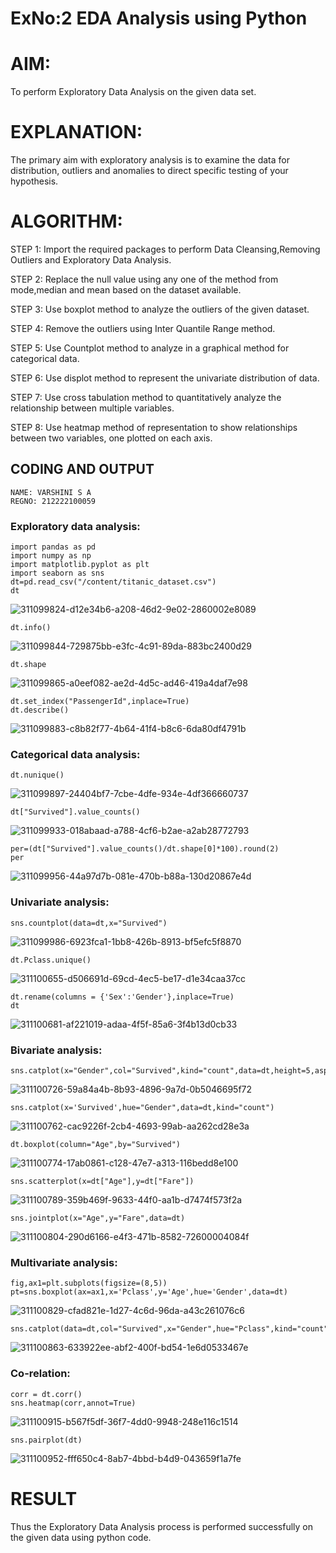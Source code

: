 # ExNo:2  EDA Analysis using Python
# AIM:
To perform Exploratory Data Analysis on the given data set.
      
# EXPLANATION:
  The primary aim with exploratory analysis is to examine the data for distribution, outliers and anomalies to direct specific testing of your hypothesis.
  
# ALGORITHM:
STEP 1: Import the required packages to perform Data Cleansing,Removing Outliers and Exploratory Data Analysis.

STEP 2: Replace the null value using any one of the method from mode,median and mean based on the dataset available.

STEP 3: Use boxplot method to analyze the outliers of the given dataset.

STEP 4: Remove the outliers using Inter Quantile Range method.

STEP 5: Use Countplot method to analyze in a graphical method for categorical data.

STEP 6: Use displot method to represent the univariate distribution of data.

STEP 7: Use cross tabulation method to quantitatively analyze the relationship between multiple variables.

STEP 8: Use heatmap method of representation to show relationships between two variables, one plotted on each axis.

## CODING AND OUTPUT
```
NAME: VARSHINI S A
REGNO: 212222100059
```
### Exploratory data analysis:
```
import pandas as pd
import numpy as np
import matplotlib.pyplot as plt
import seaborn as sns
dt=pd.read_csv("/content/titanic_dataset.csv")
dt
```
![311099824-d12e34b6-a208-46d2-9e02-2860002e8089](https://github.com/Kowsalyasathya/EXNO2DS/assets/118671457/e9d70dbc-ea08-4873-ae09-3798a3477cc5)

```
dt.info()
```
![311099844-729875bb-e3fc-4c91-89da-883bc2400d29](https://github.com/Kowsalyasathya/EXNO2DS/assets/118671457/a60d0abe-ecd2-4f4d-a5b6-a477ae96837b)

```
dt.shape
```
![311099865-a0eef082-ae2d-4d5c-ad46-419a4daf7e98](https://github.com/Kowsalyasathya/EXNO2DS/assets/118671457/db824ca2-9f32-4b32-8897-eea2f692f7dc)
```
dt.set_index("PassengerId",inplace=True)
dt.describe()
```
![311099883-c8b82f77-4b64-41f4-b8c6-6da80df4791b](https://github.com/Kowsalyasathya/EXNO2DS/assets/118671457/5fc4490c-e71a-4984-af1e-08540d539462)

### Categorical data analysis:
```
dt.nunique()
```
![311099897-24404bf7-7cbe-4dfe-934e-4df366660737](https://github.com/Kowsalyasathya/EXNO2DS/assets/118671457/f2d58808-a860-401a-987b-990f2da4da29)
```
dt["Survived"].value_counts()
```
![311099933-018abaad-a788-4cf6-b2ae-a2ab28772793](https://github.com/Kowsalyasathya/EXNO2DS/assets/118671457/d2b11229-b562-4a0a-8e19-afe5fe4cb049)

```
per=(dt["Survived"].value_counts()/dt.shape[0]*100).round(2)
per
```
![311099956-44a97d7b-081e-470b-b88a-130d20867e4d](https://github.com/Kowsalyasathya/EXNO2DS/assets/118671457/58634f63-04af-45f3-8ddf-f1b3539edd03)

### Univariate analysis:
```
sns.countplot(data=dt,x="Survived")
```
![311099986-6923fca1-1bb8-426b-8913-bf5efc5f8870](https://github.com/Kowsalyasathya/EXNO2DS/assets/118671457/cb6ca763-ab0d-46f1-a73a-bf31c2e8f68c)

```
dt.Pclass.unique()
```
![311100655-d506691d-69cd-4ec5-be17-d1e34caa37cc](https://github.com/Kowsalyasathya/EXNO2DS/assets/118671457/e09d9f9f-67ef-40cc-893a-21ae612bed91)

```
dt.rename(columns = {'Sex':'Gender'},inplace=True)
dt
```
![311100681-af221019-adaa-4f5f-85a6-3f4b13d0cb33](https://github.com/Kowsalyasathya/EXNO2DS/assets/118671457/a4565b9c-fab8-4843-b870-38686e37157e)

### Bivariate analysis:
```
sns.catplot(x="Gender",col="Survived",kind="count",data=dt,height=5,aspect=.7)
```
![311100726-59a84a4b-8b93-4896-9a7d-0b5046695f72](https://github.com/Kowsalyasathya/EXNO2DS/assets/118671457/4707cc33-49b4-4767-bd2d-f160418e5b9f)

```
sns.catplot(x='Survived',hue="Gender",data=dt,kind="count")
```
![311100762-cac9226f-2cb4-4693-99ab-aa262cd28e3a](https://github.com/Kowsalyasathya/EXNO2DS/assets/118671457/f3352ce5-516a-4431-b7ae-51e90caee787)

```
dt.boxplot(column="Age",by="Survived")
```
![311100774-17ab0861-c128-47e7-a313-116bedd8e100](https://github.com/Kowsalyasathya/EXNO2DS/assets/118671457/8212e3d7-3564-4b73-909f-010654945a16)

```
sns.scatterplot(x=dt["Age"],y=dt["Fare"])
```
![311100789-359b469f-9633-44f0-aa1b-d7474f573f2a](https://github.com/Kowsalyasathya/EXNO2DS/assets/118671457/0e3d0459-6891-41ab-b7f1-2d1f86286aca)

```
sns.jointplot(x="Age",y="Fare",data=dt)
```
![311100804-290d6166-e4f3-471b-8582-72600004084f](https://github.com/Kowsalyasathya/EXNO2DS/assets/118671457/6ca0ee23-5f26-45b1-8923-a4f693b025d2)

### Multivariate analysis:
```
fig,ax1=plt.subplots(figsize=(8,5))
pt=sns.boxplot(ax=ax1,x='Pclass',y='Age',hue='Gender',data=dt)
```
![311100829-cfad821e-1d27-4c6d-96da-a43c261076c6](https://github.com/Kowsalyasathya/EXNO2DS/assets/118671457/6de78ee3-38f4-4169-a6e2-fa05b8404891)
```
sns.catplot(data=dt,col="Survived",x="Gender",hue="Pclass",kind="count")
```
![311100863-633922ee-abf2-400f-bd54-1e6d0533467e](https://github.com/Kowsalyasathya/EXNO2DS/assets/118671457/41251fb2-4f65-4796-ac6c-0f1a442ccab1)

### Co-relation:
```
corr = dt.corr()
sns.heatmap(corr,annot=True)
```
![311100915-b567f5df-36f7-4dd0-9948-248e116c1514](https://github.com/Kowsalyasathya/EXNO2DS/assets/118671457/2d54d3ac-54b0-4105-a47b-07182aaa0cdf)
```
sns.pairplot(dt)
```
![311100952-fff650c4-8ab7-4bbd-b4d9-043659f1a7fe](https://github.com/Kowsalyasathya/EXNO2DS/assets/118671457/a2cd8a57-c7d7-4ee4-82c6-a4ab27f32549)
# RESULT
Thus the Exploratory Data Analysis process is performed successfully on the given data using python code.
